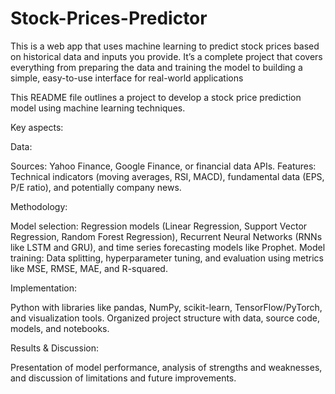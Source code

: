 # Stock-Prices-Predictor
This is a web app that uses machine learning to predict stock prices based on historical data and inputs you provide. It’s a complete project that covers everything from preparing the data and training the model to building a simple, easy-to-use interface for real-world applications


This README file outlines a project to develop a stock price prediction model using machine learning techniques.

Key aspects:

Data:

Sources: Yahoo Finance, Google Finance, or financial data APIs.
Features: Technical indicators (moving averages, RSI, MACD), fundamental data (EPS, P/E ratio), and potentially company news.

Methodology:

Model selection: Regression models (Linear Regression, Support Vector Regression, Random Forest Regression), Recurrent Neural Networks (RNNs like LSTM and GRU), and time series forecasting models like Prophet.
Model training: Data splitting, hyperparameter tuning, and evaluation using metrics like MSE, RMSE, MAE, and R-squared.

Implementation:

Python with libraries like pandas, NumPy, scikit-learn, TensorFlow/PyTorch, and visualization tools.
Organized project structure with data, source code, models, and notebooks.

Results & Discussion:

Presentation of model performance, analysis of strengths and weaknesses, and discussion of limitations and future improvements.
